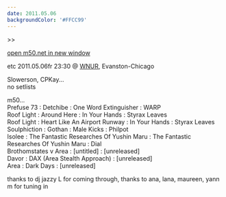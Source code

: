 ```yaml
---
date: 2011.05.06
backgroundColor: '#FFCC99'
---
```


\>>

[open m50.net in new window  
](http://m50.net/)  

etc 2011.05.06fr 23:30 @ [WNUR](http://www.wnur.org/), Evanston-Chicago  

Slowerson, CPKay...  
no setlists  

m50...  
Prefuse 73 : Detchibe : One Word Extinguisher : WARP  
Roof Light : Around Here : In Your Hands : Styrax Leaves  
Roof Light : Heart Like An Airport Runway : In Your Hands : Styrax Leaves  
Soulphiction : Gothan : Male Kicks : Philpot  
Isolee : The Fantastic Researches Of Yushin Maru : The Fantastic Researches Of Yushin Maru : Dial  
Brothomstates v Area : \[untitled\] : \[unreleased\]  
Davor : DAX (Area Stealth Approach) : \[unreleased\]  
Area : Dark Days : \[unreleased\]  

thanks to dj jazzy L for coming through, thanks to ana, lana, maureen, yann m for tuning in